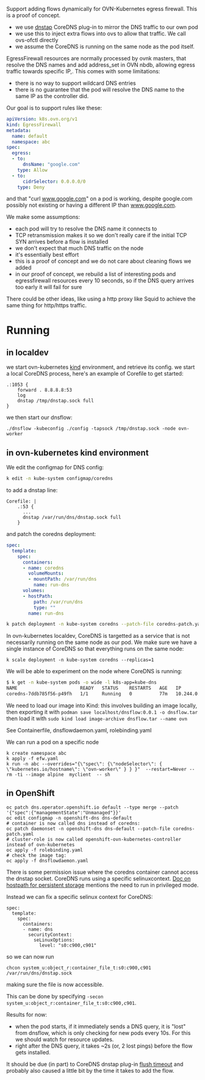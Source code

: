 Support adding flows dynamically for OVN-Kubernetes egress firewall. This is a proof of concept.

- we use [dnstap](https://coredns.io/plugins/dnstap/) CoreDNS plug-in to mirror the DNS traffic to our own pod
- we use this to inject extra flows into ovs to allow that traffic. We call ovs-ofctl directly
- we assume the CoreDNS is running on the same node as the pod itself.


EgressFirewall resources are normally processed by ovnk masters, that resolve the DNS names and add address_set in OVN nbdb, allowing egress traffic towards specific IP,. This comes with some limitations:
- there is no way to support wildcard DNS entries
- there is no guarantee that the pod will resolve the DNS name to the same IP as the controller did.


Our goal is to support rules like these:

```yaml
apiVersion: k8s.ovn.org/v1
kind: EgressFirewall
metadata:
  name: default
  namespace: abc
spec:
  egress:
  - to:
      dnsName: "google.com"
    type: Allow
  - to:
      cidrSelector: 0.0.0.0/0
    type: Deny
```

and that "curl www.google.com" on a pod is working, despite google.com possibly not existing or having a different IP than www.google.com.

We make some assumptions:
- each pod will try to resolve the DNS name it connects to
- TCP retransmission makes it so we don't really care if the initial TCP SYN arrives before a flow is installed
- we don't expect that much DNS traffic on the node
- it's essentially best effort
- this is a proof of concept and we do not care about cleaning flows we added
- in our proof of concept, we rebuild a list of interesting pods and egressfirewall resources every 10 seconds,
so if the DNS query arrives too early it will fail for sure

There could be other ideas, like using a http proxy like Squid to achieve the same thing for http/https traffic.

# Running

## in localdev

we start ovn-kubernetes [kind](https://github.com/ovn-org/ovn-kubernetes/blob/master/docs/kind.md) environment, and retrieve its config.
we start a local CoreDNS process, here's an example of Corefile to get started:
```
.:1053 {
    forward . 8.8.8.8:53
    log
    dnstap /tmp/dnstap.sock full
}
```
we then start our dnsflow:

```
./dnsflow -kubeconfig ./config -tapsock /tmp/dnstap.sock -node ovn-worker
```

## in ovn-kubernetes kind environment

We edit the configmap for DNS config:

```bash
k edit -n kube-system configmap/coredns
```
to add a dnstap line:
```
Corefile: |
    .:53 {
      ...
      dnstap /var/run/dns/dnstap.sock full
    }
```


and patch the coredns deployment:

```yaml
spec:
  template:
    spec:
      containers:
      - name: coredns
        volumeMounts:
        - mountPath: /var/run/dns
          name: run-dns
      volumes:
      - hostPath:
          path: /var/run/dns
          type: ""
        name: run-dns
```

```bash
k patch deployment -n kube-system coredns --patch-file coredns-patch.yaml
```

In ovn-kubernetes localdev, CoreDNS is targetted as a service that is not necessarily running on the same node as our pod. We make sure we have a single instance of CoreDNS so that everything runs on the same node:
```
k scale deployment -n kube-system coredns --replicas=1
```


We will be able to experiment on the node where CoreDNS is running:

```bash
$ k get -n kube-system pods -o wide -l k8s-app=kube-dns
NAME                       READY   STATUS    RESTARTS   AGE   IP           NODE         NOMINATED NODE   READINESS GATES
coredns-7ddb785f56-p49fh   1/1     Running   0          77m   10.244.0.4   ovn-worker   <none>           <none>
```


We need to load our image into Kind:
this involves building an image locally, then  exporting it with 
```podman save localhost/dnsflow:0.0.1 -o dnsflow.tar```
then load it with ```sudo kind load image-archive dnsflow.tar --name ovn```

See Containerfile, dnsflowdaemon.yaml, rolebinding.yaml

We can run a pod on a specific node
```
k create namespace abc
k apply -f efw.yaml
k run -n abc --overrides="{\"spec\": {\"nodeSelector\": { \"kubernetes.io/hostname\": \"ovn-worker\" } } }"  --restart=Never --rm -ti --image alpine  myclient  -- sh
```


## in OpenShift

```
oc patch dns.operator.openshift.io default --type merge --patch '{"spec":{"managementState":"Unmanaged"}}'
oc edit configmap -n openshift-dns dns-default
# container is now called dns instead of coredns:
oc patch daemonset -n openshift-dns dns-default --patch-file coredns-patch.yaml
# cluster-role is now called openshift-ovn-kubernetes-controller instead of ovn-kubernetes
oc apply -f rolebinding.yaml
# check the image tag:
oc apply -f dnsflowdaemon.yaml
```

There is some permission issue where the coredns container cannot access the dnstap socket.
CoreDNS runs using a specific selinuxcontext.
[Doc on hostpath for persistent storage](https://docs.openshift.com/container-platform/4.11/storage/persistent_storage/persistent-storage-hostpath.html) mentions the need to run in privileged mode.

Instead we can fix a specific selinux context for CoreDNS:
```
spec:
  template:
    spec:
      containers:
      - name: dns
        securityContext:
          seLinuxOptions:
            level: "s0:c900,c901"
```

so we can now run 
```
chcon system_u:object_r:container_file_t:s0:c900,c901 /var/run/dns/dnstap.sock
```
making sure the file is now accessible.

This can be done by specifying ```-secon system_u:object_r:container_file_t:s0:c900,c901```.

Results for now:
- when the pod starts, if it immediately sends a DNS query, it is "lost" from dnsflow, which is only checking for new pods every 10s. For this we should watch for resource updates.
- right after the DNS query, it takes ~2s (or, 2 lost pings) before the flow gets installed.

It should be due (in part) to CoreDNS dnstap plug-in [flush timeout](https://github.com/coredns/coredns/blob/9b94696b115d2d1394388e2b15c8ff05e5273cdf/plugin/dnstap/io.go#L16) and probably also caused a little bit by the time it takes to add the flow.
